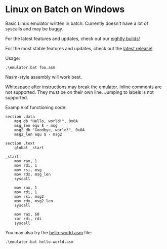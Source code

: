# Linux on Batch on Windows

Basic Linux emulator written in batch. Currently doesn't have a lot of syscalls and may be buggy.

For the latest features and updates, check out our [nightly builds!](https://github.com/benja2998/linux-on-batch-on-windows/releases/)

For the most stable features and updates, check out the [latest release!](https://github.com/benja2998/linux-on-batch-on-windows/releases/latest)

Usage:

```batch
.\emulator.bat foo.asm
```

Nasm-style assembly will work best.

Whitespace after instructions may break the emulator.
Inline comments are not supported. They must be on their own line.
Jumping to labels is not supported.

Example of functioning code:
```assembly
section .data
    msg db "Hello, world!", 0x0A
    msg_len equ $ - msg
    msg2 db "Goodbye, world!", 0x0A
    msg2_len equ $ - msg2

section .text
    global _start

_start:
    mov rax, 1
    mov rdi, 1
    mov rsi, msg
    mov rdx, msg_len
    syscall

    mov rax, 1
    mov rdi, 1
    mov rsi, msg2
    mov rdx, msg2_len
    syscall

    mov rax, 60
    xor rdi, rdi
    syscall
```
You may also try the [hello-world.asm](./src/hello-world.asm) file:
```batch
.\emulator.bat hello-world.asm
```